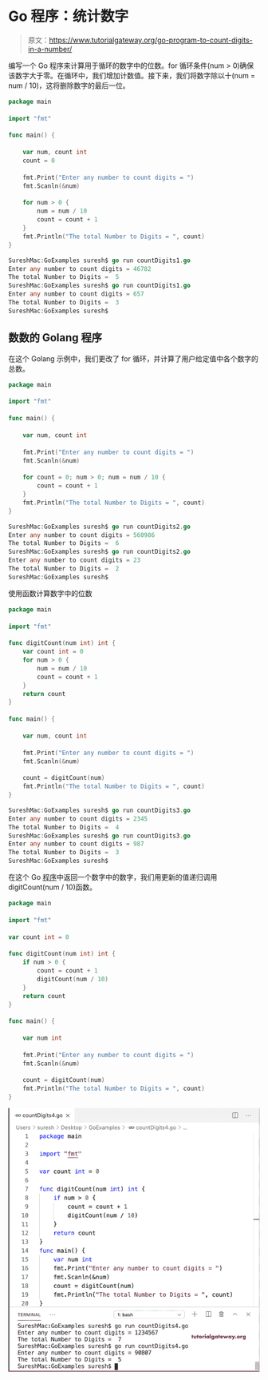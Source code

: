 # Go 程序：统计数字

> 原文：<https://www.tutorialgateway.org/go-program-to-count-digits-in-a-number/>

编写一个 Go 程序来计算用于循环的数字中的位数。for 循环条件(num > 0)确保该数字大于零。在循环中，我们增加计数值。接下来，我们将数字除以十(num = num / 10)，这将删除数字的最后一位。

```go
package main

import "fmt"

func main() {

    var num, count int
    count = 0

    fmt.Print("Enter any number to count digits = ")
    fmt.Scanln(&num)

    for num > 0 {
        num = num / 10
        count = count + 1
    }
    fmt.Println("The total Number to Digits = ", count)
}
```

```go
SureshMac:GoExamples suresh$ go run countDigits1.go
Enter any number to count digits = 46782
The total Number to Digits =  5
SureshMac:GoExamples suresh$ go run countDigits1.go
Enter any number to count digits = 657
The total Number to Digits =  3
SureshMac:GoExamples suresh$ 
```

## 数数的 Golang 程序

在这个 Golang 示例中，我们更改了 for 循环，并计算了用户给定值中各个数字的总数。

```go
package main

import "fmt"

func main() {

    var num, count int

    fmt.Print("Enter any number to count digits = ")
    fmt.Scanln(&num)

    for count = 0; num > 0; num = num / 10 {
        count = count + 1
    }
    fmt.Println("The total Number to Digits = ", count)
}
```

```go
SureshMac:GoExamples suresh$ go run countDigits2.go
Enter any number to count digits = 560986
The total Number to Digits =  6
SureshMac:GoExamples suresh$ go run countDigits2.go
Enter any number to count digits = 23
The total Number to Digits =  2
SureshMac:GoExamples suresh$ 
```

使用函数计算数字中的位数

```go
package main

import "fmt"

func digitCount(num int) int {
    var count int = 0
    for num > 0 {
        num = num / 10
        count = count + 1
    }
    return count
}

func main() {

    var num, count int

    fmt.Print("Enter any number to count digits = ")
    fmt.Scanln(&num)

    count = digitCount(num)
    fmt.Println("The total Number to Digits = ", count)
}
```

```go
SureshMac:GoExamples suresh$ go run countDigits3.go
Enter any number to count digits = 2345
The total Number to Digits =  4
SureshMac:GoExamples suresh$ go run countDigits3.go
Enter any number to count digits = 987
The total Number to Digits =  3
SureshMac:GoExamples suresh$ 
```

在这个 Go [程序](https://www.tutorialgateway.org/go-programs/)中返回一个数字中的数字，我们用更新的值递归调用 digitCount(num / 10)函数。

```go
package main

import "fmt"

var count int = 0

func digitCount(num int) int {
    if num > 0 {
        count = count + 1
        digitCount(num / 10)
    }
    return count
}

func main() {

    var num int

    fmt.Print("Enter any number to count digits = ")
    fmt.Scanln(&num)

    count = digitCount(num)
    fmt.Println("The total Number to Digits = ", count)
}
```

![Golang Program to Count Digits in a Number 4](img/c14b275d32af785ff260cd327ef6a473.png)